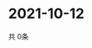 # 2021-10-12
  共 0条

  <!-- BEGIN -->
  <!-- 最后更新时间Tue Oct 12 2021 11:02:22 GMT+0000 (Coordinated Universal Time) -->
  
  <!-- END -->
  
  